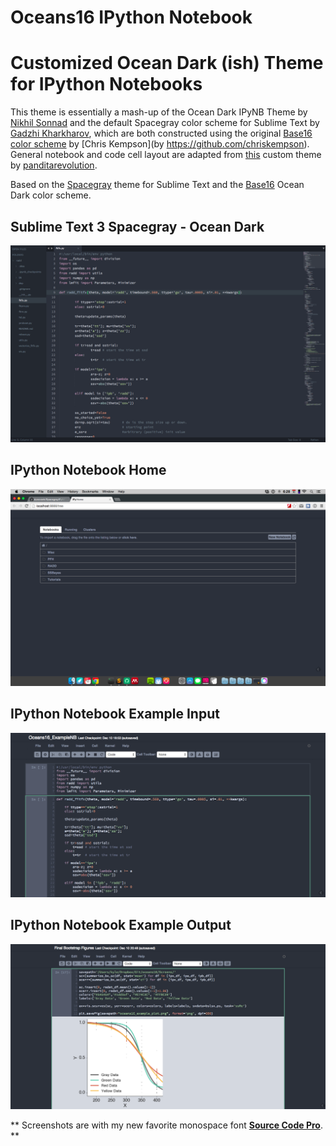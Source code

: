 Oceans16 IPython Notebook
=========================

# Customized Ocean Dark (ish) Theme for IPython Notebooks

This theme is essentially a mash-up of the Ocean Dark IPyNB Theme by [Nikhil Sonnad](https://github.com/nsonnad/base16-ipython-notebook)
and the default Spacegray color scheme for Sublime Text by [Gadzhi Kharkharov](https://github.com/kkga/spacegray), which are both constructed using the original [Base16 color scheme](https://github.com/chriskempson/base16) by [Chris Kempson](by https://github.com/chriskempson). General notebook and code cell layout are adapted from [this](https://github.com/panditarevolution/ipythonNotebook_customs/blob/master/monokai/custom.css) custom theme by [panditarevolution](https://github.com/panditarevolution). 

Based on the [Spacegray](https://github.com/kkga/spacegray) theme for Sublime Text and the [Base16](https://github.com/chriskempson/base16) Ocean Dark color scheme.

## Sublime Text 3 Spacegray - Ocean Dark 
![image](Screens/subl3_spacegray_ocean_dark.png)

## IPython Notebook Home
![image](Screens/Home.png)

## IPython Notebook Example Input
![image](Screens/ipynb_oceans16_input.png)

## IPython Notebook Example Output
![image](Screens/ipynb_oceans16_output.png)

** Screenshots are with my new favorite monospace font [__Source Code Pro__](https://github.com/adobe/Source-Code-Pro). **